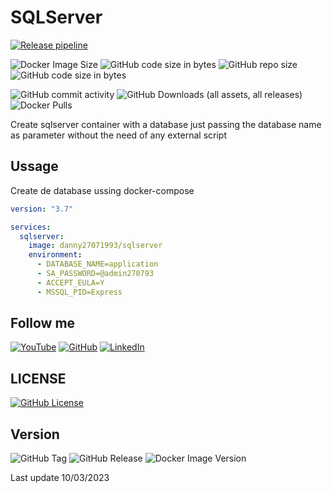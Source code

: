 # SQLServer

[![Release pipeline](https://github.com/danny270793/SQLServer/actions/workflows/tag-image.yaml/badge.svg)](https://github.com/danny270793/SQLServer/actions/workflows/release.yaml)

![Docker Image Size](https://img.shields.io/docker/image-size/danny27071993/sqlserver)
![GitHub code size in bytes](https://img.shields.io/github/languages/code-size/danny270793/SQLServer)
![GitHub repo size](https://img.shields.io/github/repo-size/danny270793/SQLServer)
![GitHub code size in bytes](https://img.shields.io/github/languages/code-size/danny270793/SQLServer)

![GitHub commit activity](https://img.shields.io/github/commit-activity/m/danny270793/SQLServer)
![GitHub Downloads (all assets, all releases)](https://img.shields.io/github/downloads/danny270793/SQLServer/total)
![Docker Pulls](https://img.shields.io/docker/pulls/danny27071993/sqlserver)

Create sqlserver container with a database just passing the database name as parameter without the need of any external script

## Ussage

Create de database ussing docker-compose

```yaml
version: "3.7"

services:
  sqlserver:
    image: danny27071993/sqlserver
    environment:
      - DATABASE_NAME=application
      - SA_PASSWORD=@admin270793
      - ACCEPT_EULA=Y
      - MSSQL_PID=Express
```
## Follow me

[![YouTube](https://img.shields.io/badge/YouTube-%23FF0000.svg?style=for-the-badge&logo=YouTube&logoColor=white)](https://www.youtube.com/channel/UC5MAQWU2s2VESTXaUo-ysgg)
[![GitHub](https://img.shields.io/badge/github-%23121011.svg?style=for-the-badge&logo=github&logoColor=white)](https://www.github.com/danny270793/)
[![LinkedIn](https://img.shields.io/badge/linkedin-%230077B5.svg?style=for-the-badge&logo=linkedin&logoColor=white)](https://www.linkedin.com/in/danny270793)

## LICENSE

[![GitHub License](https://img.shields.io/github/license/danny270793/SQLServer)](license.md)

## Version

![GitHub Tag](https://img.shields.io/github/v/tag/danny270793/SQLServer)
![GitHub Release](https://img.shields.io/github/v/release/danny270793/SQLServer)
![Docker Image Version](https://img.shields.io/docker/v/danny27071993/sqlserver)

Last update 10/03/2023
